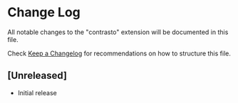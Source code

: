 # Change Log

All notable changes to the "contrasto" extension will be documented in this file.

Check [Keep a Changelog](http://keepachangelog.com/) for recommendations on how to structure this file.

## [Unreleased]

- Initial release
